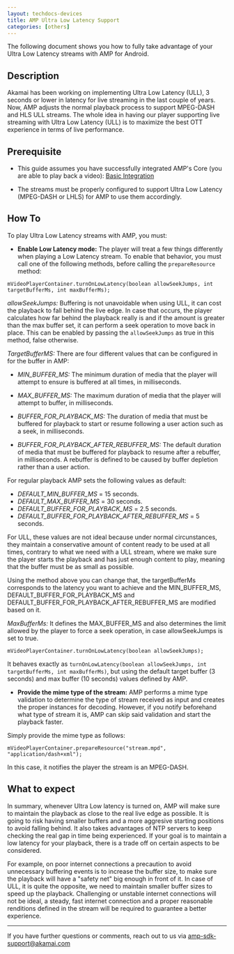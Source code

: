 ```yaml
---
layout: techdocs-devices
title: AMP Ultra Low Latency Support 
categories: [others]
---
```


The following document shows you how to fully take advantage of your Ultra Low Latency streams with AMP for Android. 

## Description

Akamai has been working on implementing Ultra Low Latency (ULL), 3 seconds or lower in latency for live streaming in the last couple of years. Now, AMP adjusts the normal playback process to support MPEG-DASH and HLS ULL streams. The whole idea in having our player supporting live streaming with Ultra Low Latency (ULL) is to maximize the best OTT experience in terms of live performance.  

## Prerequisite

* This guide assumes you have successfully integrated AMP's Core (you are able to play back a video): [Basic Integration](https://developer.akamai.com/tools/AdaptiveMediaPlayer/docs/android/amp-basic-integration/)

* The streams must be properly configured to support Ultra Low Latency (MPEG-DASH or LHLS) for AMP to use them accordingly.

## How To

To play Ultra Low Latency streams with AMP, you must:

* **Enable Low Latency mode:** The player will treat a few things differently when playing a Low Latency stream. To enable that behavior, you must call one of the following methods, before calling the `prepareResource` method:

```
mVideoPlayerContainer.turnOnLowLatency(boolean allowSeekJumps, int targetBufferMs, int maxBufferMs);
```

*allowSeekJumps:* Buffering is not unavoidable when using ULL, it can cost the playback to fall behind the live edge. In case that occurs, the player calculates how far behind the playback really is and if the amount is greater than the max buffer set, it can perform a seek operation to move back in place. This can be enabled by passing the `allowSeekJumps` as true in this method, false otherwise.


*TargetBufferMS:* There are four different values that can be configured in for the buffer in AMP:

* *MIN_BUFFER_MS:* The minimum duration of media that the player will attempt to ensure is buffered at all times, in milliseconds.

* *MAX_BUFFER_MS:* The maximum duration of media that the player will attempt to buffer, in milliseconds.

* *BUFFER_FOR_PLAYBACK_MS:* The duration of media that must be buffered for playback to start or resume following a user action such as a seek, in milliseconds.

* *BUFFER_FOR_PLAYBACK_AFTER_REBUFFER_MS:* The default duration of media that must be buffered for playback to resume after a rebuffer, in milliseconds. A rebuffer is defined to be caused by buffer depletion rather than a user action.

For regular playback AMP sets the following values as default:

* *DEFAULT_MIN_BUFFER_MS* = 15 seconds.
* *DEFAULT_MAX_BUFFER_MS* = 30 seconds.
* *DEFAULT_BUFFER_FOR_PLAYBACK_MS* = 2.5 seconds.
* *DEFAULT_BUFFER_FOR_PLAYBACK_AFTER_REBUFFER_MS* = 5 seconds.

For ULL, these values are not ideal because under normal circunstances, they maintain a conservative amount of content ready to be used at all times, contrary to what we need with a ULL stream, where we make sure the player starts the playback and has just enough content to play, meaning that the buffer must be as small as possible.

Using the method above you can change that, the targetBufferMs corresponds to the latency you want to achieve and the MIN_BUFFER_MS, DEFAULT_BUFFER_FOR_PLAYBACK_MS and DEFAULT_BUFFER_FOR_PLAYBACK_AFTER_REBUFFER_MS are modified based on it.

*MaxBufferMs:* It defines the MAX_BUFFER_MS and also determines the limit allowed by the player to force a seek operation, in case allowSeekJumps is set to true.

```
mVideoPlayerContainer.turnOnLowLatency(boolean allowSeekJumps);
``` 

It behaves exactly as `turnOnLowLatency(boolean allowSeekJumps, int targetBufferMs, int maxBufferMs)`, but using the default target buffer (3 seconds) and max buffer (10 seconds) values defined by AMP.  

* **Provide the mime type of the stream:** AMP performs a mime type validation to determine the type of stream received as input and creates the proper instances for decoding. However, if you notify beforehand what type of stream it is, AMP can skip said validation and start the playback faster. 

Simply provide the mime type as follows:

```
mVideoPlayerContainer.prepareResource("stream.mpd", "application/dash+xml");
```

In this case, it notifies the player the stream is an MPEG-DASH.

## What to expect 

In summary, whenever Ultra Low latency is turned on, AMP will make sure to maintain the playback as close to the real live edge as possible. It is going to risk having smaller buffers and a more aggresive starting positions to avoid falling behind. It also takes advantages of NTP servers to keep checking the real gap in time being experienced. If your goal is to maintain a low latency for your playback, there is a trade off on certain aspects to be considered. 

For example, on poor internet connections a precaution to avoid unnecessary buffering events is to increase the buffer size, to make sure the playback will have a "safety net" big enough in front of it. In case of ULL, it is quite the opposite, we need to maintain smaller buffer sizes to speed up the playback. Challenging or unstable internet connections will not be ideal, a steady, fast internet connection and a proper reasonable renditions defined in the stream will be required to guarantee a better experience.

***

If you have further questions or comments, reach out to us via <amp-sdk-support@akamai.com>